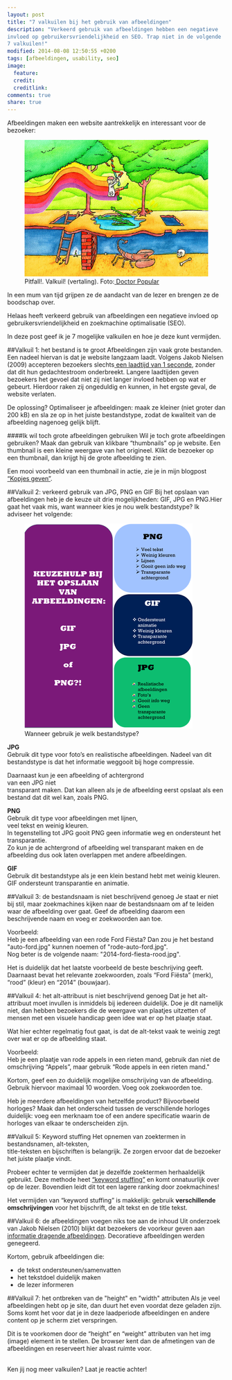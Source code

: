 ```yaml
---
layout: post
title: "7 valkuilen bij het gebruik van afbeeldingen"
description: "Verkeerd gebruik van afbeeldingen hebben een negatieve
invloed op gebruikersvriendelijkheid en SEO. Trap niet in de volgende
7 valkuilen!"
modified: 2014-08-08 12:50:55 +0200
tags: [afbeeldingen, usability, seo]
image:
  feature: 
  credit: 
  creditlink: 
comments: true
share: true
---
```


Afbeeldingen maken een website aantrekkelijk en interessant voor de bezoeker:

<figure class="floatright">
  <img src="/images/valkuil.png"  alt="Man hangt boven de krokodillen
  aan een liaan">
  <figcaption>Pitfall!. Valkuil! (vertaling). Foto:<a class="text" href="http://bit.ly/X6qaUX"> Doctor Popular</a></figcaption>
</figure>
In een mum van tijd grijpen ze de aandacht van de lezer en brengen ze de boodschap over. 

Helaas heeft verkeerd gebruik van afbeeldingen een negatieve invloed
op gebruikersvriendelijkheid en zoekmachine optimalisatie (SEO).

In deze post geef ik je 7 mogelijke valkuilen en hoe je deze kunt vermijden.


##Valkuil 1: het bestand is te groot
Afbeeldingen zijn vaak grote bestanden. Een nadeel hiervan is dat je website langzaam laadt. 
Volgens Jakob Nielsen (2009) accepteren bezoekers slechts<a href="http://www.nngroup.com/articles/powers-of-10-time-scales-in-ux/">
een laadtijd van 1 seconde</a>, zonder dat dit hun gedachtestroom
onderbreekt. Langere laadtijden geven bezoekers het gevoel dat niet zij niet langer invloed hebben op wat er gebeurt. Hierdoor raken zij ongeduldig en kunnen, in het ergste geval, de website verlaten.

De oplossing? Optimaliseer je afbeeldingen: maak ze kleiner (niet groter dan 200 kB) en sla ze op in het juiste bestandstype, zodat de kwaliteit van de afbeelding nagenoeg gelijk blijft.

####Ik wil toch grote afbeeldingen gebruiken
Wil je toch grote afbeeldingen gebruiken? Maak dan gebruik van klikbare “thumbnails” op je website. Een thumbnail is een kleine weergave van het origineel. Klikt de bezoeker op een thumbnail, dan krijgt hij de grote afbeelding te zien. 

Een mooi voorbeeld van een thumbnail in actie, zie je in mijn blogpost
<a href="http://theknowsyferret.github.io/kopjes-geven/"> “Kopjes
geven”</a>.


##Valkuil 2: verkeerd gebruik van JPG, PNG en GIF
Bij het opslaan van afbeeldingen heb je de keuze uit drie
mogelijkheden: GIF, JPG en PNG.Hier gaat het vaak mis, want wanneer
kies je nou welk bestandstype? Ik adviseer het volgende:

<figure class="floatright">
  <img src="/images/keuzehulp-afbeeldingen-bestandstype.png"
  alt="Keuzehulp bij het opslaan van afbeeldingen">
  <figcaption>Wanneer gebruik je welk bestandstype?</figcaption>
</figure>

**JPG**  
Gebruik dit type voor foto’s en realistische afbeeldingen. Nadeel van
dit bestandstype is dat het informatie weggooit bij hoge compressie.


Daarnaast kun je een afbeelding of achtergrond  
van een JPG niet  
transparant maken. Dat kan alleen als je de afbeelding eerst opslaat als een bestand dat dit wel kan, zoals PNG.

**PNG**  
Gebruik dit type voor afbeeldingen met lijnen,  
veel tekst en weinig
kleuren.  
In tegenstelling tot JPG gooit PNG geen informatie weg en
ondersteunt het transparantie.  
Zo kun je de achtergrond of afbeelding
wel transparant maken en de afbeelding dus ook laten overlappen met
andere afbeeldingen.

**GIF**  
Gebruik dit bestandstype als je een klein bestand hebt met weinig
kleuren. GIF ondersteunt transparantie en animatie. 


##Valkuil 3: de bestandsnaam is niet beschrijvend genoeg
Je staat er niet bij stil, maar zoekmachines kijken naar de bestandsnaam om af te leiden waar de afbeelding over gaat. Geef de afbeelding daarom een beschrijvende naam en voeg er zoekwoorden aan toe.

Voorbeeld:  
Heb je een afbeelding van een rode Ford Fiësta? Dan zou je het bestand "auto-ford.jpg" kunnen noemen of "rode-auto-ford.jpg".<br>
Nog beter is de volgende naam: "2014-ford-fiesta-rood.jpg". 

Het is duidelijk dat het laatste voorbeeld de beste beschrijving
geeft. Daarnaast bevat het relevante zoekwoorden, zoals “Ford Fiësta”
(merk), “rood” (kleur) en “2014” (bouwjaar).


##Valkuil 4: het alt-attribuut is niet beschrijvend genoeg
Dat je het alt-attribuut moet invullen is inmiddels bij iedereen duidelijk. Doe je dit namelijk niet, dan hebben bezoekers die de weergave van plaatjes uitzetten of mensen met een visuele handicap geen idee wat er op het plaatje staat. 

Wat hier echter regelmatig fout gaat, is dat de alt-tekst vaak
te weinig zegt over wat er op de afbeelding staat.

Voorbeeld:  
Heb je een plaatje van rode appels in een rieten mand, gebruik dan
niet de omschrijving “Appels”, maar gebruik “Rode appels in een rieten
mand."

Kortom, geef een zo duidelijk mogelijke omschrijving van de
afbeelding. Gebruik hiervoor maximaal 10 woorden. Voeg ook zoekwoorden
toe.

Heb je meerdere afbeeldingen van hetzelfde product? Bijvoorbeeld
horloges? Maak dan het onderscheid tussen de verschillende horloges
duidelijk: voeg een merknaam toe of een andere specificatie waarin de
horloges van elkaar te onderscheiden zijn.


##Valkuil 5: Keyword stuffing
Het opnemen van zoektermen in bestandsnamen, alt-teksten,  
title-teksten en bijschriften is belangrijk. Ze zorgen ervoor dat de bezoeker het juiste plaatje vindt.

Probeer echter te vermijden dat je dezelfde zoektermen herhaaldelijk
gebruikt. Deze methode heet <a href="http://www.wordstream.com/blog/ws/2012/03/21/dangers-of-keyword-stuffing">“keyword
stuffing”</a> en komt onnatuurlijk over op de lezer. Bovendien leidt dit tot een lagere ranking door zoekmachines!

Het vermijden van “keyword stuffing” is makkelijk: gebruik
**verschillende omschrijvingen** voor het bijschrift, de alt tekst en
de title tekst.


##Valkuil 6: de afbeeldingen voegen niks toe aan de inhoud
Uit onderzoek van Jakob Nielsen (2010) blijkt dat bezoekers de
voorkeur geven aan <a href="http://www.nngroup.com/articles/photos-as-web-content/">informatie dragende afbeeldingen<a/>. Decoratieve afbeeldingen werden genegeerd.

Kortom, gebruik afbeeldingen die:
<ul>
<li>de tekst ondersteunen/samenvatten</li>
<li>het tekstdoel duidelijk maken</li>
<li>de lezer informeren</li>
</ul>


##Valkuil 7: het ontbreken van de "height" en "width" attributen
Als je veel afbeeldingen hebt op je site, dan duurt het even voordat deze geladen zijn. Soms komt het voor dat je in deze laadperiode afbeeldingen en andere content op je scherm ziet verspringen.

Dit is te voorkomen door de “height” en “weight” attributen van het
img (image) element in te stellen. De browser kent dan de afmetingen
van de afbeeldingen en reserveert hier alvast ruimte voor. 

<br>
Ken jij nog meer valkuilen? Laat je reactie achter!




